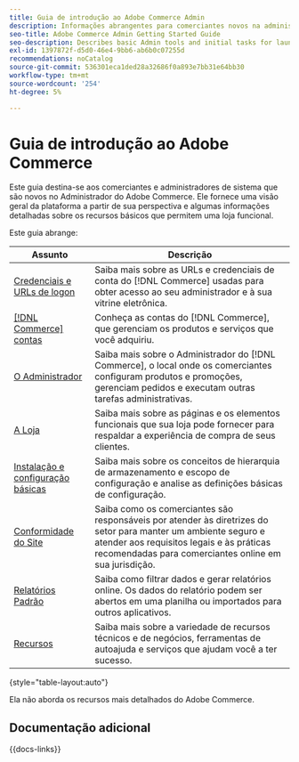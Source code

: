 ```yaml
---
title: Guia de introdução ao Adobe Commerce Admin
description: Informações abrangentes para comerciantes novos na administração do Adobe Commerce.
seo-title: Adobe Commerce Admin Getting Started Guide
seo-description: Describes basic Admin tools and initial tasks for launching an Adobe Commerce or Magento Open Source store.
exl-id: 1397872f-d5d0-46e4-9bb6-ab6b0c07255d
recommendations: noCatalog
source-git-commit: 536301eca1ded28a32686f0a893e7bb31e64bb30
workflow-type: tm+mt
source-wordcount: '254'
ht-degree: 5%

---
```


# Guia de introdução ao Adobe Commerce

Este guia destina-se aos comerciantes e administradores de sistema que são novos no Administrador do Adobe Commerce. Ele fornece uma visão geral da plataforma a partir de sua perspectiva e algumas informações detalhadas sobre os recursos básicos que permitem uma loja funcional.

Este guia abrange:

| Assunto | Descrição |
| ------- | ----------- |
| [Credenciais e URLs de logon](login-urls.md) | Saiba mais sobre as URLs e credenciais de conta do [!DNL Commerce] usadas para obter acesso ao seu administrador e à sua vitrine eletrônica. |
| [[!DNL Commerce] contas](commerce-account-create.md) | Conheça as contas do [!DNL Commerce], que gerenciam os produtos e serviços que você adquiriu. |
| [O Administrador](admin.md) | Saiba mais sobre o Administrador do [!DNL Commerce], o local onde os comerciantes configuram produtos e promoções, gerenciam pedidos e executam outras tarefas administrativas. |
| [A Loja](storefront.md) | Saiba mais sobre as páginas e os elementos funcionais que sua loja pode fornecer para respaldar a experiência de compra de seus clientes. |
| [Instalação e configuração básicas](websites-stores-views.md) | Saiba mais sobre os conceitos de hierarquia de armazenamento e escopo de configuração e analise as definições básicas de configuração. |
| [Conformidade do Site](privacy-policy.md) | Saiba como os comerciantes são responsáveis por atender às diretrizes do setor para manter um ambiente seguro e atender aos requisitos legais e às práticas recomendadas para comerciantes online em sua jurisdição. |
| [Relatórios Padrão](reports-menu.md) | Saiba como filtrar dados e gerar relatórios online. Os dados do relatório podem ser abertos em uma planilha ou importados para outros aplicativos. |
| [Recursos](resources.md) | Saiba mais sobre a variedade de recursos técnicos e de negócios, ferramentas de autoajuda e serviços que ajudam você a ter sucesso. |

{style="table-layout:auto"}

Ela não aborda os recursos mais detalhados do Adobe Commerce.

## Documentação adicional

{{docs-links}}

